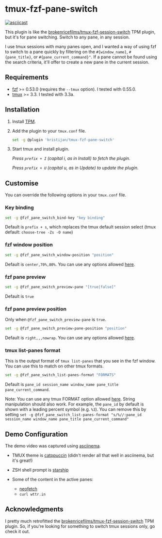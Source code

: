 
# tmux-fzf-pane-switch

[![asciicast](https://asciinema.org/a/lRfrNLEL5WhqAgNsMnNw4zxY7.svg)](https://asciinema.org/a/lRfrNLEL5WhqAgNsMnNw4zxY7)

This plugin is like the [brokenricefilms/tmux-fzf-session-switch](https://github.com/brokenricefilms/tmux-fzf-session-switch) TPM plugin, but it's for pane switching. Switch to any pane, in any session.

I use tmux sessions with many panes open, and I wanted a way of using fzf to switch to a pane quickly by filtering on the `#{window_name}`, `#{pane_title}`, or `#{pane_current_command}"`. If a pane cannot be found using the search criteria, it'll offer to create a new pane in the current session.

## Requirements

* [fzf](https://github.com/junegunn/fzf) >= 0.53.0 (requires the `--tmux` option). I tested with 0.55.0.
* [tmux](https://github.com/tmux/tmux) >= 3.3. I tested with 3.3a.

## Installation

1. Install [TPM](https://github.com/tmux-plugins/tpm).

2. Add the plugin to your `tmux.conf` file.

    ```bash
    set -g @plugin 'kristijan/tmux-fzf-pane-switch'
    ```

3. Start tmux and install plugin.

    _Press `prefix + I` (capital i, as in Install) to fetch the plugin._

    _Press `prefix + U` (capital u, as in Update) to update the plugin._

## Customise

You can override the following options in your `tmux.conf` file.

### Key binding

```bash
set -g @fzf_pane_switch_bind-key "key binding"
```

Default is `prefix + s`, which replaces the tmux default session select (tmux default: `choose-tree -Zs -O name`)

### fzf window position

```bash
set -g @fzf_pane_switch_window-position "position"
```

Default is `center,70%,80%`. You can use any options allowed [here](https://man.archlinux.org/man/fzf.1.en#tmux).

### fzf pane preview

```bash
set -g @fzf_pane_switch_preview-pane "[true|false]"
```

Default is `true`

### fzf pane preview position

Only when `@fzf_pane_switch_preview-pane` is `true`.

```bash
set -g @fzf_pane_switch_preview-pane-position "position"
```

Default is `right,,,nowrap`. You can use any options allowed [here](https://man.archlinux.org/man/fzf.1.en#preview~3).

### tmux list-panes format

This is the output format of `tmux list-panes` that you see in the fzf window. You can use this to match on other tmux formats.

```bash
set -g @fzf_pane_switch_list-panes-format "FORMATS"
```

Default is `pane_id session_name window_name pane_title pane_current_command`.

Note: You can use any tmux FORMAT option allowed [here](https://www.man7.org/linux/man-pages/man1/tmux.1.html#FORMATS). String manipulation should also work. For example, the `pane_id` by default is shown with a leading percent symbol (e.g. `%3`). You can remove this by setting `set -g @fzf_pane_switch_list-panes-format "s/%//:pane_id session_name window_name pane_title pane_current_command"`

## Demo Configuration

The demo video was captured using [asciinema](https://asciinema.org).

* TMUX theme is [catppuccin](https://github.com/catppuccin/tmux) (didn't render all that well in asciinema, but it's great!)
* ZSH shell prompt is [starship](https://starship.rs)
* Some of the content in the active panes:

  * [neofetch](https://github.com/dylanaraps/neofetch)
  * `curl wttr.in`

## Acknowledgments

I pretty much retrofitted the [brokenricefilms/tmux-fzf-session-switch](https://github.com/brokenricefilms/tmux-fzf-session-switch) TPM plugin. So, if you're looking for something to switch tmux sessions only, go check it out.
